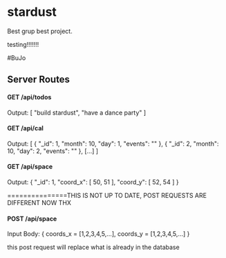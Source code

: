 # stardust
Best grup best project.

testing!!!!!!!

#BuJo

## Server Routes

#### GET /api/todos

Output:
[
    "build stardust",
    "have a dance party"
]

#### GET /api/cal
Output:
[
  {
      "_id": 1,
      "month": 10,
      "day": 1,
      "events": ""
  },
  {
      "_id": 2,
      "month": 10,
      "day": 2,
      "events": ""
  },
  [...]
]

#### GET /api/space
Output:
{
  "_id": 1,
  "coord_x": [
      50,
      51
  ],
  "coord_y": [
      52,
      54
  ]
}


===============THIS IS NOT UP TO DATE, POST REQUESTS ARE DIFFERENT NOW THX
#### POST /api/space
Input Body: 
{
    coords_x = [1,2,3,4,5,...],
    coords_y = [1,2,3,4,5,...]
}

this post request will replace what is already in the database
